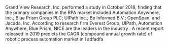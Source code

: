 Grand View Research, Inc. performed a study in October 2018, finding that the primary companies in the RPA market included Automation Anywhere, Inc.; Blue Prism Group PLC; UIPath Inc.; Be Informed B.V.; OpenSpan; and Jacada, Inc. According to research firm Everest Group, UIPath, Automation Anywhere, Blue Prism, NICE are the leaders in the industry . A recent report released in 2019 predicts the CAGR (compound annual growth rate) of robotic process automation market in I
adfadfa
